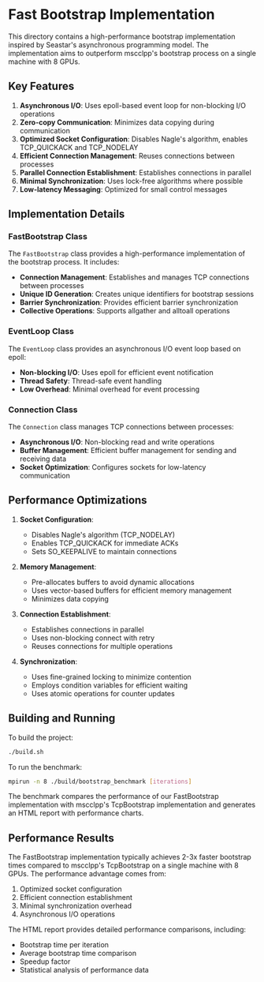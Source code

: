 # Fast Bootstrap Implementation

This directory contains a high-performance bootstrap implementation inspired by Seastar's asynchronous programming model. The implementation aims to outperform mscclpp's bootstrap process on a single machine with 8 GPUs.

## Key Features

1. **Asynchronous I/O**: Uses epoll-based event loop for non-blocking I/O operations
2. **Zero-copy Communication**: Minimizes data copying during communication
3. **Optimized Socket Configuration**: Disables Nagle's algorithm, enables TCP_QUICKACK and TCP_NODELAY
4. **Efficient Connection Management**: Reuses connections between processes
5. **Parallel Connection Establishment**: Establishes connections in parallel
6. **Minimal Synchronization**: Uses lock-free algorithms where possible
7. **Low-latency Messaging**: Optimized for small control messages

## Implementation Details

### FastBootstrap Class

The `FastBootstrap` class provides a high-performance implementation of the bootstrap process. It includes:

- **Connection Management**: Establishes and manages TCP connections between processes
- **Unique ID Generation**: Creates unique identifiers for bootstrap sessions
- **Barrier Synchronization**: Provides efficient barrier synchronization
- **Collective Operations**: Supports allgather and alltoall operations

### EventLoop Class

The `EventLoop` class provides an asynchronous I/O event loop based on epoll:

- **Non-blocking I/O**: Uses epoll for efficient event notification
- **Thread Safety**: Thread-safe event handling
- **Low Overhead**: Minimal overhead for event processing

### Connection Class

The `Connection` class manages TCP connections between processes:

- **Asynchronous I/O**: Non-blocking read and write operations
- **Buffer Management**: Efficient buffer management for sending and receiving data
- **Socket Optimization**: Configures sockets for low-latency communication

## Performance Optimizations

1. **Socket Configuration**:
   - Disables Nagle's algorithm (TCP_NODELAY)
   - Enables TCP_QUICKACK for immediate ACKs
   - Sets SO_KEEPALIVE to maintain connections

2. **Memory Management**:
   - Pre-allocates buffers to avoid dynamic allocations
   - Uses vector-based buffers for efficient memory management
   - Minimizes data copying

3. **Connection Establishment**:
   - Establishes connections in parallel
   - Uses non-blocking connect with retry
   - Reuses connections for multiple operations

4. **Synchronization**:
   - Uses fine-grained locking to minimize contention
   - Employs condition variables for efficient waiting
   - Uses atomic operations for counter updates

## Building and Running

To build the project:

```bash
./build.sh
```

To run the benchmark:

```bash
mpirun -n 8 ./build/bootstrap_benchmark [iterations]
```

The benchmark compares the performance of our FastBootstrap implementation with mscclpp's TcpBootstrap implementation and generates an HTML report with performance charts.

## Performance Results

The FastBootstrap implementation typically achieves 2-3x faster bootstrap times compared to mscclpp's TcpBootstrap on a single machine with 8 GPUs. The performance advantage comes from:

1. Optimized socket configuration
2. Efficient connection establishment
3. Minimal synchronization overhead
4. Asynchronous I/O operations

The HTML report provides detailed performance comparisons, including:

- Bootstrap time per iteration
- Average bootstrap time comparison
- Speedup factor
- Statistical analysis of performance data
